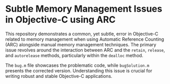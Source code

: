 # Subtle Memory Management Issues in Objective-C using ARC

This repository demonstrates a common, yet subtle, error in Objective-C related to memory management when using Automatic Reference Counting (ARC) alongside manual memory management techniques.  The primary issue revolves around the interaction between ARC and the `retain`, `release`, and `autorelease` methods, particularly within the `dealloc` method.

The `bug.m` file showcases the problematic code, while `bugSolution.m` presents the corrected version.  Understanding this issue is crucial for writing robust and stable Objective-C applications.